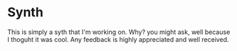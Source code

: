# Synth

This is simply a syth that I'm working on. 
Why? you might ask, well because I thoguht it was cool.
Any feedback is highly appreciated and well received. 

